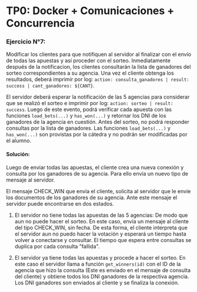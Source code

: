 # TP0: Docker + Comunicaciones + Concurrencia

### Ejercicio N°7:
Modificar los clientes para que notifiquen al servidor al finalizar con el envío de todas las apuestas y así proceder con el sorteo.
Inmediatamente después de la notificacion, los clientes consultarán la lista de ganadores del sorteo correspondientes a su agencia.
Una vez el cliente obtenga los resultados, deberá imprimir por log: `action: consulta_ganadores | result: success | cant_ganadores: ${CANT}`.

El servidor deberá esperar la notificación de las 5 agencias para considerar que se realizó el sorteo e imprimir por log: `action: sorteo | result: success`.
Luego de este evento, podrá verificar cada apuesta con las funciones `load_bets(...)` y `has_won(...)` y retornar los DNI de los ganadores de la agencia en cuestión. Antes del sorteo, no podrá responder consultas por la lista de ganadores.
Las funciones `load_bets(...)` y `has_won(...)` son provistas por la cátedra y no podrán ser modificadas por el alumno.


#### Solución:

Luego de enviar todas las apuestas, el cliente crea una nueva conexión y consulta por los ganadores de su agencia. Para ello envía un nuevo tipo de mensaje al servidor.

El mensaje CHECK_WIN que envía el cliente, solicita al servidor que le envíe los documentos de los ganadores de su agencia. Ante este mensaje el servidor puede encontrarse en dos estados.

1. El servidor no tiene todas las apuestas de las 5 agencias: De modo que aun no puede hacer el sorteo. En este caso, envía un mensaje al cliente del tipo  CHECK_WIN, sin fecha. De esta forma, el cliente interpreta que el servidor aun no puedo hacer la votación y esperará un tiempo hasta volver a conectarse y consultar. El tiempo que espera entre consultas se duplica por cada consulta "fallida".


2. El servidor ya tiene todas las apuestas y procede a hacer el sorteo. En este caso el servidor llama a función `get_winners(id)` con el ID de la agencia que hizo la consulta (Este es enviado en el mensaje de consulta del cliente) y obtiene todos los DNI ganadores de la respectiva agencia. Los DNI ganadores son enviados al cliente y se finaliza la conexión.